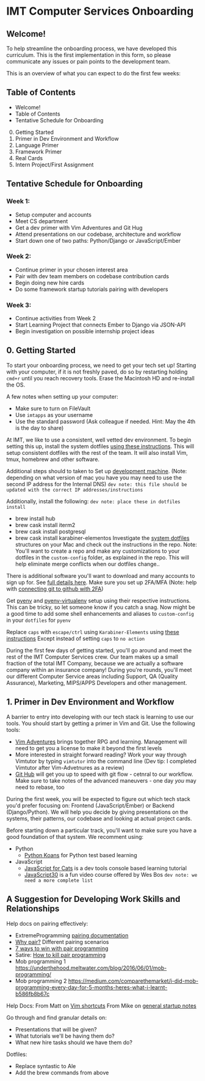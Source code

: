 # IMT Computer Services Onboarding

## Welcome!

To help streamline the onboarding process, we have developed this curriculum. This is the first implementation in this form, so please communicate any issues or pain points to the development team.

This is an overview of what you can expect to do the first few weeks:

## Table of Contents
* Welcome!
* Table of Contents
* Tentative Schedule for Onboarding
0. Getting Started
1. Primer in Dev Environment and Workflow
2. Language Primer
3. Framework Primer
4. Real Cards
5. Intern Project/First Assignment



## Tentative Schedule for Onboarding

### Week 1:
* Setup computer and  accounts
* Meet CS department
* Get a dev primer with Vim Adventures and Git Hug
* Attend presentations on our codebase, architecture and workflow
* Start down one of two paths: Python/Django or JavaScript/Ember

### Week 2:
* Continue primer in your chosen interest area
* Pair with dev team members on codebase contribution cards
* Begin doing new hire cards
* Do some framework startup tutorials pairing with developers

### Week 3:
* Continue activities from Week 2
* Start Learning Project that connects Ember to Django via JSON-API
* Begin investigation on possible internship project ideas

## 0. Getting Started

To start your onboarding process, we need to get your tech set up! Starting with your computer, if it is not freshly paved, do so by restarting holding `cmd+r` until you reach recovery tools. Erase the Macintosh HD and re-install the OS.

A few notes when setting up your computer:
* Make sure to turn on FileVault
* Use `imtapps` as your username
* Use the standard password (Ask colleague if needed. Hint: May the 4th is the day to share)

At IMT, we like to use a consistent, well vetted dev environment. To begin setting this up, install the system dotfiles [using these instructions](https://github.com/mattjmorrison/dotfiles). This will setup consistent dotfiles with the rest of the team. It will also install Vim, tmux, homebrew and other software.

Additional steps should to taken to Set up [development machine](https://github.com/imtapps/dev-docs/wiki/Development-Machine-Setup). (Note: depending on what version of mac you have you may need to use the second IP address for the Internal DNS)
`dev note: this file should be updated with the correct IP addresses/instructions`

Additionally, install the following: `dev note: place these in dotfiles install`
* brew install hub
* brew cask install iterm2
* brew cask install postgresql
* brew cask install karabiner-elementos
Investigate the [system dotfiles](https://github.com/mattjmorrison/dotfiles) structures on your Mac and check out the instructions in the repo.
Note: You'll want to create a repo and make any customizations to your dotfiles in the `custom-config` folder, as explained in the repo. This will help eliminate merge conflicts when our dotfiles change..

There is additional software you'll want to download and many accounts to sign up for. See [full details here](https://github.com/imtapps/dev-docs/wiki/New-Hire-Guide). Make sure you set up 2FA/MFA (Note: help with [connecting git to github with 2FA](https://help.github.com/articles/creating-a-personal-access-token-for-the-command-line/))

Get [pyenv](https://github.com/pyenv/pyenv) and [pyenv-virtualenv](https://github.com/pyenv/pyenv-virtualenv) setup using their respective instructions. This can be tricky, so let someone know if you catch a snag. Now might be a good time to add some shell enhancements and aliases to `custom-config` in your `dotfiles` for `pyenv`

Replace `caps` with `escape/ctrl` using `Karabiner-Elements` using [these instructions](https://github.com/tekezo/Karabiner-Elements/issues/8#issuecomment-348611260)
Except instead of setting `caps` to `no action`

During the first few days of getting started, you'll go around and meet the rest of the IMT Computer Services crew. Our team makes up a small fraction of the total IMT Company, because we are actually a software company within an insurance company! During you're rounds, you'll meet our different Computer Service areas including Support, QA (Quality Assurance), Marketing, MIPS/APPS Developers and other management.


## 1. Primer in Dev Environment and Workflow

A barrier to entry into developing with our tech stack is learning to use our tools. You should start by getting a primer in Vim and Git. Use the following tools:
* [Vim Adventures](https://vim-adventures.com/) brings together RPG and learning. Management will need to get you a license to make it beyond the first levels
* More interested in straight forward reading? Work your way through Vimtutor by typing `vimtutor` into the command line (Dev tip: I completed Vimtutor after Vim-Advetnures as a review)
* [Git Hub](https://github.com/Gazler/githug) will get you up to speed with git flow - cetnral to our workflow. Make sure to take notes of the advanced maneuvers - one day *you* may need to rebase, too

During the first week, you will be expected to figure out which tech stack you'd prefer focusing on: Frontend (JavaScript/Ember) or Backend (Django/Python). We will help you decide by giving presentations on the systems, their patterns, our codebase and looking at actual project cards.

Before starting down a particular track, you'll want to make sure you have a good foundation of that system. We recomment using:
* Python
  * [Python Koans](https://github.com/gregmalcolm/python_koans) for Python test based learning
* JavaScript
  * [JavaScript for Cats](http://jsforcats.com/) is a dev tools console based learning tutorial
  * [JavaScript30](https://javascript30.com/) is a fun video course offered by Wes Bos
`dev note: we need a more complete list`

## A Suggestion for Developing Work Skills and Relationships

Help docs on pairing effectively:
- ExtremeProgramming [pairing documentation](http://www.extremeprogramming.org/rules/pair.html)
- [Why pair?](https://skorks.com/2009/07/effective-vs-ineffective-pair-programming/) Different pairing scenarios
- [7 ways to win with pair programming](https://www.codementor.io/sommardahl/7-ways-to-win-with-pair-programming-6zkntwkrk)
- Satire: [How to kill pair programming](https://awkwardcoder.com/10-ways-to-kill-pair-programming-8370a2b7e03a)
- Mob programming 1 https://underthehood.meltwater.com/blog/2016/06/01/mob-programming/
- Mob programming 2 https://medium.com/comparethemarket/i-did-mob-programming-every-day-for-5-months-heres-what-i-learnt-b586fb8b67c


Help Docs:
From Matt on [Vim shortcuts](https://gist.github.com/mattjmorrison/69329b96217b384eb5a8)
From Mike on [general startup notes]()


Go through and find granular details on:
- Presentations that will be given?
- What tutorials we'll be having them do?
- What new hire tasks should we have them do?


Dotfiles:
- Replace syntastic to Ale
- Add the brew commands from above
